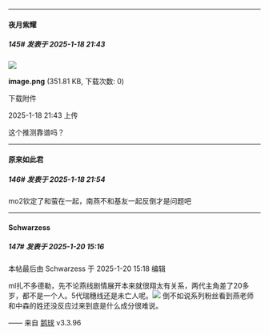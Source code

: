 ﻿
*****

####  夜月紫耀  
##### 145#       发表于 2025-1-18 21:43

<img src="https://img.saraba1st.com/forum/202501/18/214301ivcinmylifhvlvvz.png" referrerpolicy="no-referrer">

<strong>image.png</strong> (351.81 KB, 下载次数: 0)

下载附件

2025-1-18 21:43 上传

 这个推测靠谱吗？


*****

####  原来如此君  
##### 146#       发表于 2025-1-18 21:54

mo2钦定了和萤在一起，南燕不和基友一起反倒才是问题吧


*****

####  Schwarzess  
##### 147#       发表于 2025-1-20 15:16

 本帖最后由 Schwarzess 于 2025-1-20 15:18 编辑 

ml扎不多德勒，先不论燕线剧情展开本来就很翔太有关系，两代主角差了20多岁，都不是一个人。5代瑞穗线还是未亡人呢。<img src="https://static.saraba1st.com/image/smiley/face2017/020.png" referrerpolicy="no-referrer">
倒不如说系列粉丝看到燕老师和中森的姓还没反应过来到底是什么成分很难说。

—— 来自 [鹅球](https://www.pgyer.com/GcUxKd4w) v3.3.96

